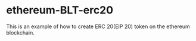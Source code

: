 # ethereum-BLT-erc20
This is an example of how to create ERC 20(EIP 20) token on the ethereum blockchain.
